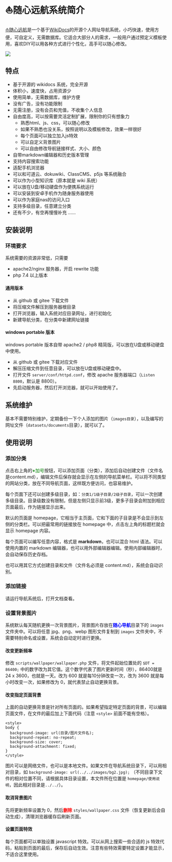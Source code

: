 # ⛵随心远航系统简介

[⛵随心远航](https://github.com/shaoziyang/webnav)是一个基于[WikiDocs](https://github.com/Zavy86/wikidocs)的开源个人网址导航系统，小巧快速，使用方便，可自定义，无需数据库。它适合大部分人的需求，一般用户通过预定义模板使用，喜欢DIY可以用各种方式进行个性化，高手可以随心修改。

![](nav/favicon.ico)

## 特点

- 基于开源的 wikidocs 系统，完全开源
- 体积小，速度快，占用资源少
- 使用简单，无需数据库，维护方便
- 没有广告，没有功能限制
- 无需注册，没有会员和充值，不收集个人信息
- 自由度高，可以按需要灵活定制扩展，限制你的只有想象力
	- 熟悉html、js、css，可以随心修改
	- 如果不熟悉也没关系，按照说明以及模板修改，效果一样很好
	- 每个页面可以独立加入js特效
	- 可以自定义背景图片
	- 可以自由修改导航链接样式、大小、颜色
- 自带markdown编辑器和历史版本管理
- 支持内容搜索功能
- 适配手机浏览器
- 可以和可道云、dokuwiki、ClassCMS、p5js 等系统融合
- 可以作为小型知识库（原本就是 wiki 系统）
- 可以放在U盘/移动硬盘作为便携系统运行
- 可以安装到安卓手机作为随身服务器使用
- 可以作为家庭nas的访问入口
- 支持多级目录，任意建立分类
- 还有不少，有空再慢慢补充 ……

## 安装说明

### 环境要求

系统需要的资源非常低，只需要

- apache2/nginx 服务器，开启 rewrite 功能
- php 7.4 以上版本


#### 通用版本

- 从 github 或 gitee 下载文件
- 将压缩文件解压到服务器根目录
- 打开浏览器，输入系统对应目录网址，进行初始化
- 新建导航分类，在分类中新建网址链接

#### windows portable 版本

windows portable 版本自带 apache2 / php8 精简版，可以放在U盘或移动硬盘中使用。

- 从 github 或 gitee 下载对应文件
- 解压压缩文件到任意目录，可以放在U盘或移动硬盘中。
- 打开文件 `server/conf/httpd.conf`，修改 apache 服务器端口（`Listen 8800`，默认是 8800）。
- 先启动服务器，然后打开浏览器，就可以开始使用了。

## 系统维护

基本不需要特别维护，定期备份一下个人添加的图片（`images目录`），以及编写的网址文件（`datasets/documents`目录），就可以了。

## 使用说明

### 添加分类

点击右上角的<font color=green><b>+</b>加号</font>按钮，可以添加页面（分类），添加后自动创建文件（文件名是content.md），编辑文件后保存就会显示在左侧的导航菜单栏。可以将不同类型的网站分类，放在不同导航页面，这样既方便访问，也容易维护。

每个页面下还可以创建多级目录，如：`分类1/1级子目录/2级子目录`，可以一次创建多级目录。目录级数没有限制，但是左侧只显示前3级，更多子目录会附加到相应页面最后，作为链接显示出来。

默认的页面是 homepage，它相当于主页面，它和下面的子目录是不会显示到左侧的分类栏。可以把最常用的链接放在 homepage 中，点击左上角的标题栏就会显示 homepage 内容。

每个页面可以编写任意内容，格式是 **markdown**，也可以混合 html 语法。可以使用内置的 markdown 编辑器，也可以用外部编辑器编辑。使用内部编辑器时，会自动保存历史存档。

也可以用其它方式创建目录和文件（文件名必须是 content.md），系统会自动识别。

### 添加链接

请运行导航系统后，打开文档查看。

### 设置背景图片

系统默认每天随机更换一次背景图片，背景图片存放在<b><font color=BLUE>随心导航</font></b>目录下的 `images` 文件夹中。可以将任意 jpg、png、webp 图形文件复制到 `images` 文件夹中，不需要特别命名或设置，系统会自动定时进行更换。

#### 改变更新频率

修改 `scripts/wallpaper/wallpaper.php` 文件，将文件起始位置处的 `$DT = 86400;` 中的数字改为其它值。这个数字代表了图片更新时间（秒），86400就是 24 x 3600，也就是一天。改为 600 就是每10分钟改变一次，改为 3600 就是每小时改变一次，如果修改为 0，就代表禁止自动更换背景。

#### 改变指定页面背景

上面的自动更换背景是针对所有页面的。如果希望指定特定页面的背景，可以编辑页面文件，在文件的最后加上下面代码（注意 `<style>` 前面不能有空格）。

```
<style>
body {
  background-image: url(目录/图片文件名);
  background-repeat: no-repeat;
  background-size: cover;
  background-attachment: fixed;
}
</style>
```

图片可以是网络文件，也可以是本地文件。如果文件在导航系统目录下，可以用相对目录，如 `background-image: url(../../images/bg2.jpg);` （不同目录下文件的相对位置不同，请根据具体目录设置，本文件所在位置是 `homepage/使用说明`，因此相对目录是`../../`）。

#### 取消背景图片

先将更新频率设置为 0，然后<b><font color=RED>删除</font></b> `styles/wallpaper.css` 文件（恢复更新后会自动生成），清理浏览器缓存后刷新页面。

<style>
body {
  background-image: url(../../images/bg2.jpg);
  background-repeat: no-repeat;
  background-size: cover;
  background-attachment: fixed;
}
</style>

#### 设置页面特效

每个页面都可以单独设置 javascript 特效。可以从网上搜索一些合适的 js 特效代码，粘贴到页面的最后，保存后自动生效。注意有些特效需要特定设置才能显示，不适合这里使用。

